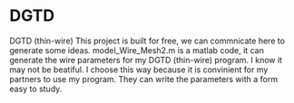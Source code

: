 # DGTD
DGTD (thin-wire)
This project is built for free, we can commnicate here to generate some ideas.
model_Wire_Mesh2.m is a matlab code, it can generate the wire parameters  for my DGTD (thin-wire) program. I know it may not be beatiful. I choose this way because it is convinient for my partners to use my program. They can write the parameters with a form easy to study.
